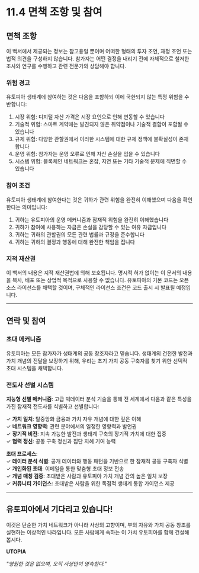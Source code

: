 # 11.4 면책 조항 및 참여

## 면책 조항

이 백서에서 제공되는 정보는 참고용일 뿐이며 어떠한 형태의 투자 조언, 재정 조언 또는 법적 의견을 구성하지 않습니다. 참가자는 어떤 결정을 내리기 전에 자체적으로 철저한 조사와 연구를 수행하고 관련 전문가와 상담해야 합니다.

### 위험 경고

유토피아 생태계에 참여하는 것은 다음을 포함하되 이에 국한되지 않는 특정 위험을 수반합니다:

1. 시장 위험: 디지털 자산 가격은 시장 요인으로 인해 변동할 수 있습니다
2. 기술적 위험: 스마트 계약에는 발견되지 않은 취약점이나 기술적 결함이 포함될 수 있습니다
3. 규제 위험: 다양한 관할권에서 이러한 시스템에 대한 규제 정책에 불확실성이 존재합니다
4. 운영 위험: 참가자는 운영 오류로 인해 자산 손실을 입을 수 있습니다
5. 시스템 위험: 블록체인 네트워크는 혼잡, 지연 또는 기타 기술적 문제에 직면할 수 있습니다

### 참여 조건

유토피아 생태계에 참여한다는 것은 귀하가 관련 위험을 완전히 이해했으며 다음을 확인한다는 의미입니다:

1. 귀하는 유토피아의 운영 메커니즘과 잠재적 위험을 완전히 이해했습니다
2. 귀하가 참여에 사용하는 자금은 손실을 감당할 수 있는 여유 자금입니다
3. 귀하는 귀하의 관할권의 모든 관련 법률과 규정을 준수합니다
4. 귀하는 귀하의 결정과 행동에 대해 완전한 책임을 집니다

### 지적 재산권

이 백서의 내용은 지적 재산권법에 의해 보호됩니다. 명시적 허가 없이는 이 문서의 내용을 복사, 배포 또는 상업적 목적으로 사용할 수 없습니다. 유토피아의 기본 코드는 오픈 소스 라이선스를 채택할 것이며, 구체적인 라이선스 조건은 코드 출시 시 발표될 예정입니다.

---

## 연락 및 참여

### 초대 메커니즘

유토피아는 모든 참가자가 생태계의 공동 창조자라고 믿습니다. 생태계의 건전한 발전과 가치 개념의 전달을 보장하기 위해, 우리는 초기 가치 공동 구축자를 찾기 위한 선택적 초대 시스템을 채택합니다.

### 전도사 선별 시스템

**지능형 선별 메커니즘**: 고급 빅데이터 분석 기술을 통해 전 세계에서 다음과 같은 특성을 가진 잠재적 전도사를 식별하고 선별합니다:

✓ **가치 일치**: 탈중앙화 금융과 가치 자유 개념에 대한 깊은 이해  
✓ **네트워크 영향력**: 관련 분야에서의 일정한 영향력과 발언권  
✓ **장기적 비전**: 지속 가능한 발전과 생태계 구축의 장기적 가치에 대한 집중  
✓ **협력 정신**: 공동 구축 정신과 집단 지혜 기여 능력

**초대 프로세스**:  
✓ **데이터 분석 식별**: 공개 데이터와 행동 패턴을 기반으로 한 잠재적 공동 구축자 식별  
✓ **개인화된 초대**: 이메일을 통한 맞춤형 초대 정보 전송  
✓ **개념 매칭 검증**: 초대받은 사람과 유토피아 가치 개념 간의 높은 일치 보장  
✓ **커뮤니티 가이던스**: 초대받은 사람을 위한 독점적 생태계 통합 가이던스 제공

---

## 유토피아에서 기다리고 있습니다!

이것은 단순한 가치 네트워크가 아니라 사상의 고향이며, 부의 자유와 가치 공동 창조를 실현하는 이상적인 나라입니다. 모든 사람에게 속하는 이 가치 유토피아를 함께 건설해 봅시다.

**UTOPIA**

*"영원한 것은 없으며, 오직 사상만이 영속한다."*